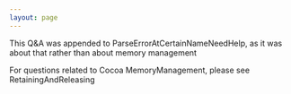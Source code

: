 ```yaml
---
layout: page
---
```


This Q&A was appended to ParseErrorAtCertainNameNeedHelp, as it was about that rather than about memory management

For questions related to Cocoa MemoryManagement, please see RetainingAndReleasing
